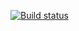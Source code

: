 [![Build status](https://ci.appveyor.com/api/projects/status/pr81ciotg1sa5hm2/branch/main?svg=true)](https://ci.appveyor.com/project/DmitriyRyazantsev/selenide2-2/branch/main)
